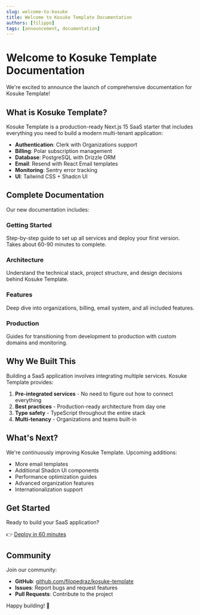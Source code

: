 ```yaml
---
slug: welcome-to-kosuke
title: Welcome to Kosuke Template Documentation
authors: [filippo]
tags: [announcement, documentation]
---
```


# Welcome to Kosuke Template Documentation

We're excited to announce the launch of comprehensive documentation for Kosuke Template!

<!-- truncate -->

## What is Kosuke Template?

Kosuke Template is a production-ready Next.js 15 SaaS starter that includes everything you need to build a modern multi-tenant application:

- **Authentication**: Clerk with Organizations support
- **Billing**: Polar subscription management
- **Database**: PostgreSQL with Drizzle ORM
- **Email**: Resend with React Email templates
- **Monitoring**: Sentry error tracking
- **UI**: Tailwind CSS + Shadcn UI

## Complete Documentation

Our new documentation includes:

### Getting Started

Step-by-step guide to set up all services and deploy your first version. Takes about 60-90 minutes to complete.

### Architecture

Understand the technical stack, project structure, and design decisions behind Kosuke Template.

### Features

Deep dive into organizations, billing, email system, and all included features.

### Production

Guides for transitioning from development to production with custom domains and monitoring.

## Why We Built This

Building a SaaS application involves integrating multiple services. Kosuke Template provides:

1. **Pre-integrated services** - No need to figure out how to connect everything
2. **Best practices** - Production-ready architecture from day one
3. **Type safety** - TypeScript throughout the entire stack
4. **Multi-tenancy** - Organizations and teams built-in

## What's Next?

We're continuously improving Kosuke Template. Upcoming additions:

- More email templates
- Additional Shadcn UI components
- Performance optimization guides
- Advanced organization features
- Internationalization support

## Get Started

Ready to build your SaaS application?

👉 [Deploy in 60 minutes](/docs/deployment/full-deployment-guide)

## Community

Join our community:

- **GitHub**: [github.com/filopedraz/kosuke-template](https://github.com/filopedraz/kosuke-template)
- **Issues**: Report bugs and request features
- **Pull Requests**: Contribute to the project

Happy building! 🚀
